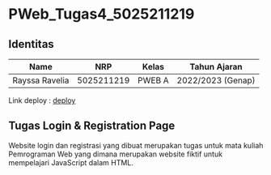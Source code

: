 # PWeb_Tugas4_5025211219

## Identitas
| Name           | NRP        | Kelas     | Tahun Ajaran      |
| ---            | ---        | ----------|---                |
| Rayssa Ravelia | 5025211219 |PWEB A     | 2022/2023 (Genap) |

Link deploy : [deploy](https://login-regist.vercel.app/)

## Tugas Login & Registration Page
Website login dan registrasi yang dibuat merupakan tugas untuk mata kuliah Pemrograman Web yang dimana merupakan website fiktif untuk mempelajari JavaScript dalam HTML.
